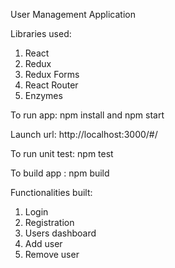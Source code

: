 User Management Application

Libraries used:

1. React
2. Redux
3. Redux Forms
4. React Router
5. Enzymes

To run app: npm install and npm start

Launch url:  http://localhost:3000/#/

To run unit test: npm test

To build app : npm build

Functionalities built:

1. Login
2. Registration
3. Users dashboard
4. Add user
5. Remove user




